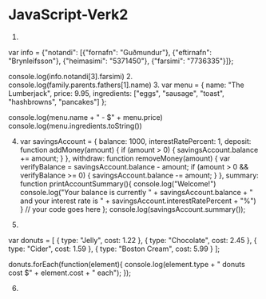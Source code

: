 # JavaScript-Verk2

1.
var info = {"notandi": [{"fornafn": "Guðmundur"}, {"eftirnafn": "Brynleifsson"}, {"heimasimi": "5371450"}, {"farsimi": "7736335"}]};

console.log(info.notandi[3].farsimi)
2.
console.log(family.parents.fathers[1].name)
3.
var menu = {
    name: "The Lumberjack",
    price: 9.95,
    ingredients: ["eggs", "sausage", "toast", "hashbrowns", "pancakes"]
};

console.log(menu.name + " - $" + menu.price)
console.log(menu.ingredients.toString())

4. var savingsAccount = {
    balance: 1000,
    interestRatePercent: 1,
    deposit: function addMoney(amount) {
        if (amount > 0) {
            savingsAccount.balance += amount;
        }
    },
    withdraw: function removeMoney(amount) {
        var verifyBalance = savingsAccount.balance - amount;
        if (amount > 0 && verifyBalance >= 0) {
            savingsAccount.balance -= amount;
        }
    },
    summary: function printAccountSummary(){
        console.log("Welcome!")
        console.log("Your balance is currently " + savingsAccount.balance + " and your interest rate is " + savingsAccount.interestRatePercent + "%")
    }
    // your code goes here
};
console.log(savingsAccount.summary());

5.
var donuts = [
  { type: "Jelly", cost: 1.22 },
  { type: "Chocolate", cost: 2.45 },
  { type: "Cider", cost: 1.59 },
  { type: "Boston Cream", cost: 5.99 }
];

donuts.forEach(function(element){
	console.log(element.type + " donuts cost $" + element.cost + " each");
});

6.
